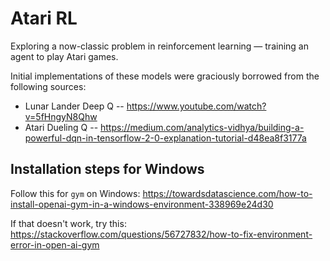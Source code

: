 # Atari RL
Exploring a now-classic problem in reinforcement learning — training an agent to play Atari games.

Initial implementations of these models were graciously borrowed from the following sources:
* Lunar Lander Deep Q -- https://www.youtube.com/watch?v=5fHngyN8Qhw
* Atari Dueling Q -- https://medium.com/analytics-vidhya/building-a-powerful-dqn-in-tensorflow-2-0-explanation-tutorial-d48ea8f3177a

## Installation steps for Windows
Follow this for `gym` on Windows: https://towardsdatascience.com/how-to-install-openai-gym-in-a-windows-environment-338969e24d30

If that doesn't work, try this: https://stackoverflow.com/questions/56727832/how-to-fix-environment-error-in-open-ai-gym
